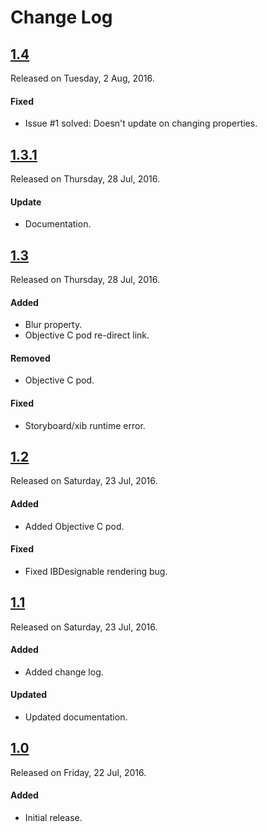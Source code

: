# Change Log

## [1.4](https://github.com/shashankpali/EZYGradientView/releases/tag/1.4)
Released on Tuesday, 2 Aug, 2016.

#### Fixed
* Issue #1 solved: Doesn't update on changing properties.

## [1.3.1](https://github.com/shashankpali/EZYGradientView/releases/tag/1.3.1)
Released on Thursday, 28 Jul, 2016.

#### Update
* Documentation.

## [1.3](https://github.com/shashankpali/EZYGradientView/releases/tag/1.3)
Released on Thursday, 28 Jul, 2016.

#### Added
* Blur property.
* Objective C pod re-direct link.

#### Removed
* Objective C pod.

#### Fixed
* Storyboard/xib runtime error.

## [1.2](https://github.com/shashankpali/EZYGradientView/releases/tag/1.2)
Released on Saturday, 23 Jul, 2016.

#### Added
* Added Objective C pod.

#### Fixed
* Fixed IBDesignable rendering bug.

## [1.1](https://github.com/shashankpali/EZYGradientView/releases/tag/1.1)
Released on Saturday, 23 Jul, 2016.

#### Added
* Added change log.

#### Updated
* Updated documentation.

## [1.0](https://github.com/shashankpali/EZYGradientView/releases/tag/1.0)
Released on Friday, 22 Jul, 2016.

#### Added
* Initial release.
